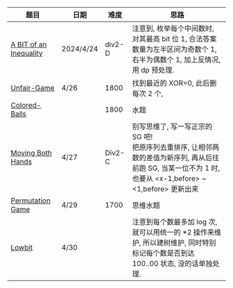 | 题目                                                         | 日期      | 难度   | 思路                                                         |
| ------------------------------------------------------------ | --------- | ------ | ------------------------------------------------------------ |
| [A BIT of an Inequality](https://codeforces.com/contest/1957/problem/D) | 2024/4/24 | div2-D | 注意到, 枚举每个中间数时, 对其最高 bit 位 1, 合法答案数量为左半区间为奇数个 1,右半为偶数个 1, 加上反情况, 用 dp 预处理. |
| [Unfair-Game](https://codeforces.com/problemset/problem/1955/F) | 4/26      | 1800   | 找到最近的 XOR=0, 此后删每次 2 个,                           |
| [Colored-Balls](https://codeforces.com/problemset/problem/1954/D) |           | 1800   | 水题                                                         |
| [Moving Both Hands](https://codeforces.com/contest/1966/problem/C) | 4/27      | Div2-C | 别写思维了, 写一写正宗的 SG 吧!<br />把原序列去重排序, 让相邻两数的差值为新序列, 再从后往前跑 SG, 当某一位不为 1 时, 也要从 <x-1,before> ~ <1,before> 更新出来 |
| [Permutation Game](https://codeforces.com/problemset/problem/1772/E) | 4/29      | 1700   | 思维水题                                                     |
| [Lowbit](https://codeforces.com/problemset/gymProblem/103145/D) | 4/30      |        | 注意到每个数最多加 log 次, 就可以用统一的 *2 操作来维护, 所以建树维护, 同时特别标记每个数是否到达 100..00 状态, 没的话单独处理. |

